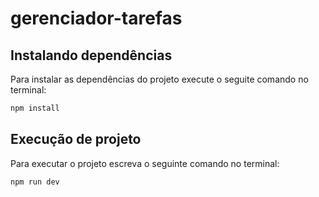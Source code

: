 # gerenciador-tarefas

## Instalando dependências

Para instalar as dependências do projeto execute o seguite comando no terminal:
```bash
npm install
```
## Execução de projeto

Para executar o projeto escreva o seguinte comando no terminal:
```bash
npm run dev
```

